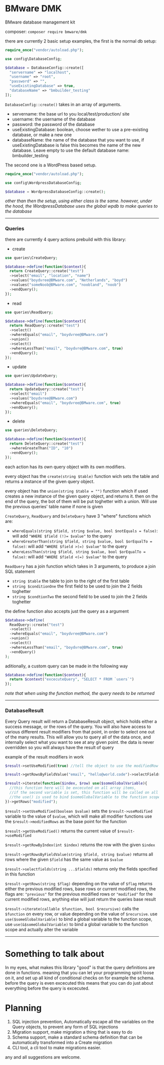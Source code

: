 # BMware DMK

BMware database management kit

composer: `composer require bmware/dmk`

there are currently 2 basic setup examples, the first is the normal db setup:

```PHP
require_once("vendor/autoload.php");

use config\DatabaseConfig;

$database = DatabaseConfig::create([
  "servername" => "localhost",
  "username" => "root",
  "password" => "",
  "useExistingDatabase" => true,
  "databaseName" => "bmbuilder_testing"
]);
```

`DatabaseConfig::create()` takes in an array of arguments.

- servername: the base url to you local/test/production/ site
- username: the username of the database
- password: the password of the database
- useExistingDatabase: boolean, choose wether to use a pre-existing database, or make a new one
- databaseName: the name of the database that you want to use, if useExistingDatabase is false
  this becomes the name of the new database. Leave empty to use the default database name: bmbuilder_testing

The second one is a WordPress based setup.

```PHP
require_once("vendor/autoload.php");

use config\WordpressDatabaseConfig;

$database = WordpressDatabaseConfig::create();
```

_other than then the setup, using either class is the same. however, under the hood, the WordpressDatabase uses the global wpdb to make queries to the database_

---

### Queries

there are currently 4 query actions prebuild with this library:

- create

```PHP
use queries\CreateQuery;

$database->define(function($context){
  return CreateQuery::create("test")
  ->select("email", "location", "name")
  ->values("boydvree@BMware.com", "Netherlands", "boyd")
  ->values("someNoob@BMware.com", "noobland", "noob")
  ->endQuery();
});
```

- read

```PHP
use queries\ReadQuery;

$database->define(function($context){
  return ReadQuery::create("test")
  ->select()
  ->whereEquals("email", "boydvree@BMware.com")
  ->union()
  ->select()
  ->whereLessThan("email", "boydvre@BMware.com", true)
  ->endQuery();
});
```

- update

```PHP
use queries\UpdateQuery;

$database->define(function($context){
  return UpdateQuery::create("test")
  ->select("email")
  ->values("boydvree@BMware.com")
  ->whereEquals("email", "boydvree@BMware.com", true)
  ->endQuery();
});
```

- delete

```PHP
use queries\DeleteQuery;

$database->define(function($context){
  return DeleteQuery::create("test")
  ->whereGreateThan("ID", "10")
  ->endQuery();
});
```

each action has its own query object with its own modifiers.

every object has the `create(string $table)` function wich sets the table and returns a instance of the given query object.

every object has the `union(string $table = "")` function which if used creates a new instance of the given query object, and returns it. then on the end of the query, the bot of them will be put toghetter with a union. Will use the previous queries' table name if none is given

`CreateQuery`, `ReadQuery` and `DeleteQuery` have 3 "where" functions which are:

- `whereEquals(string $field, string $value, bool $notEquals = false)`: will add `"WHERE $field (!)= $value"` to the query
- `whereGreaterThan(string $field, string $value, bool $orEqualTo = false)`: will add `"WHERE $field >(=) $value"` to the query
- `whereLessThan(string $field, string $value, bool $orEqualTo = false)`: will add `"WHERE $field <(=) $value"` to the query

`ReadQuery` has a join function which takes in 3 arguments, to produce a join SQL statement

- `string $table` the table to join to the right of the first table
- `string $conditionOne` the first field to be used to join the 2 fields toghetter
- `string $condtionTwo` the second field to be used to join the 2 fields toghetter

the define function also accepts just the query as a argument

```php
$database->define(
  ReadQuery::create("test")
  ->select()
  ->whereEquals("email", "boydvree@BMware.com")
  ->union()
  ->select()
  ->whereLessThan("email", "boydvre@BMware.com", true)
  ->endQuery()
);
```

aditionally, a custom query can be made in the following way

```php
$database->define(function($context){
  return $context("excecuteQuery", "SELECT * FROM `users`")
});
```

_note that when using the function method, the query needs to be returned_

---

### DatabaseResult

Every Query result will return a DatabaseResult object, which holds either a success message, or the rows of the query. You will also have access to various different result modifiers from that point, in order to select one out of the many results. This will allow you to query all of the data once, and internally select what you want to see at any given point. the data is never overridden so you will always have the result of query

example of the result modifiers in work

```PHP
$result->setUseModified(true) //tell the object to use the modifiedRow as the base for the next call

$result->getRowsByFieldValue("email", "hello@world.code")->selectFields("id")->getRows("modified"); // you can chain as many as you want toghetter however some might clash with eachother

$result->iterate(function($index, $row) use($someGlobalVariable){
  //this function here will be excecuted on all array items,
  //if the second variable is set, this function will be called on all values
  //the use() is used to bind $someGlobalVariable to the function scope this is completely optional
})->getRows("modified");
```

`$result->setUseModified(boolean $value)` sets the `$result->useModified` variable to the value of `$value`, which will make all modifier functions use the `$result->modifiedRows` as the base point for the function

`$result->getUseModified()` returns the current value of `$result->useModified`

`$result->getRowByIndex(int $index)` returns the row with the given `$index`

`$result->getRowsByFieldValue(string $field, string $value)` returns all rows where the given `$field` has the same value as `$value`

`$result->selectfields(string ...$fields)` returns only the fields specified in this function

`$result->getRows(string $flag)` depending on the value of `$flag` returns either the previous modified rows, base rows or current modified rows, the flags are: `"previous"` for the previous modified rows or `"modified"` for the current modified rows, anything else will just return the queries base result

`$result->iterate(callable $function, bool $recursive)` calls the `$function` on every row, or value depending on the value of `$recursive`. use `use($someGlobalVariable)` to bind a global variable to the function scope, use `use(&$someGlobalVariable)` to bind a global variable to the function scope and actually alter the variable

---

# Something to talk about

In my eyes, what makes this library "good" is that the query definitions are done in functions. meaning that you can let your programming spirit loose on it, and set up all kind of conditional checks on for example the schema. before the query is even excecuted this means that you can do just about everything before the query is excecuted.

# Planning

1. SQL injection prevention, Automatically escape all the variables on the Query objects, to prevent any form of SQL injections
2. Migration support, make migration a thing that is easy to do
3. Schema support, make a standard schema definition that can be automatically transformed into a Create migration
4. CLI tool, a cli tool to make migrations easier.

any and all suggestions are welcome.
